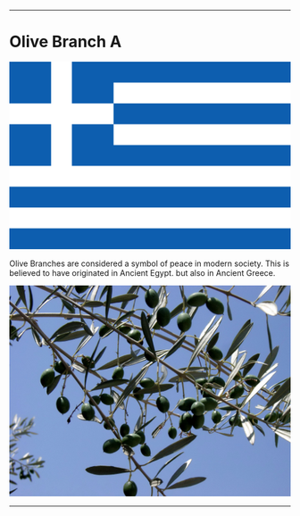 
***

# Olive Branch A

![Flag_of_Greece.svg](Flag_of_Greece.svg)

Olive Branches are considered a symbol of peace in modern society. This is believed to have originated in Ancient Egypt. but also in Ancient Greece.

![Olive_branch.jpg](Olive_branch.jpg)

***
